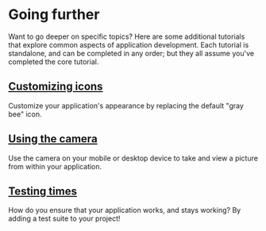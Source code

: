 # Going further

Want to go deeper on specific topics? Here are some additional tutorials that explore common aspects of application development. Each tutorial is standalone, and can be completed in any order; but they all assume you've completed the core tutorial.

## [Customizing icons](custom-icons.md)

Customize your application's appearance by replacing the default "gray bee" icon.

## [Using the camera](camera-access.md)

Use the camera on your mobile or desktop device to take and view a picture from within your application.

## [Testing times](testing.md)

How do you ensure that your application works, and stays working? By adding a test suite to your project!
